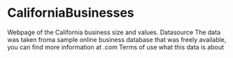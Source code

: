 # CaliforniaBusinesses
Webpage of the California business size and values.
Datasource
The data was taken froma sample online business database that was freely available, you can find more information at .com
Terms of use
what this data is about
